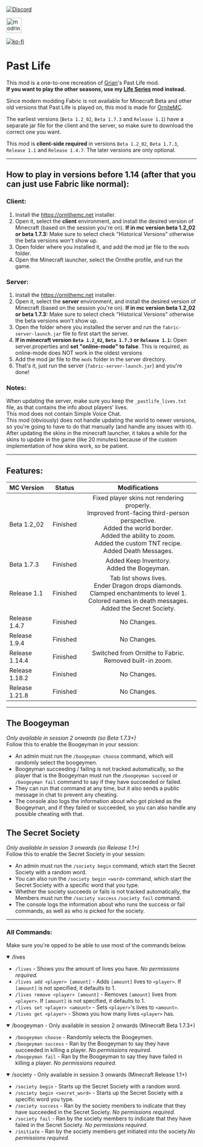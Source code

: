 [![Discord](https://badgen.net/discord/online-members/QWJxfb4zQZ?icon=discord&label=Discord&list=what)](https://discord.gg/QWJxfb4zQZ)

[<img alt="modrinth" height="40" src="https://cdn.jsdelivr.net/npm/@intergrav/devins-badges@3/assets/compact/available/modrinth_vector.svg">](https://modrinth.com/mod/past-life)

[![ko-fi](https://ko-fi.com/img/githubbutton_sm.svg)](https://ko-fi.com/mat0u5)

# Past Life
This mod is a one-to-one recreation of [Grian](https://www.youtube.com/c/Grian)'s Past Life mod.<br>
**If you want to play the other seasons, use my [Life Series](https://modrinth.com/mod/life-series) mod instead.**<br>

Since modern modding Fabric is not available for Minecraft Beta and other old versions that Past Life is played on, this mod is made for [OrniteMC](https://ornithemc.net).

The earliest versions (`Beta 1.2_02`, `Beta 1.7.3` and `Release 1.1`) have a separate jar file for the client and the server, so make sure to download the correct one you want.

This mod is **client-side required** in versions `Beta 1.2_02`, `Beta 1.7.3`, `Release 1.1` and `Release 1.4.7`. The later versions are only optional.

---------

## How to play in versions before 1.14 (after that you can just use Fabric like normal):
### Client:
1. Install the https://ornithemc.net installer.
2. Open it, select the **client** environment, and install the desired version of Minecraft (based on the session you're on). **If in mc version beta 1.2_02 or beta 1.7.3:**  Make sure to select check "Historical Versions" otherwise the beta versions won't show up.
3. Open folder where you installed it, and add the mod jar file to the `mods` folder.
4. Open the Minecraft launcher, select the Ornithe profile, and run the game.

### Server:
1. Install the https://ornithemc.net installer.
2. Open it, select the **server** environment, and install the desired version of Minecraft (based on the session you're on). **If in mc version beta 1.2_02 or beta 1.7.3:** Make sure to select check "Historical Versions" otherwise the beta versions won't show up.
3. Open the folder where you installed the server and run the `fabric-server-launch.jar` file to first start the server.
4. **If in minecraft version `Beta 1.2_02`, `Beta 1.7.3` or `Release 1.1`:** Open server.properties and **set "online-mode" to false**. This is required, as online-mode does NOT work in the oldest versions
5. Add the mod jar file to the `mods` folder in the server directory.
6. That's it, just run the server (`fabric-server-launch.jar`) and you're done!

### Notes:
When updating the server, make sure you keep the `_pastlife_lives.txt` file, as that contains the info about players' lives.<br>
This mod does not contain Simple Voice Chat.<br>
This mod (obviously) does not handle updating the world to newer versions, so you're going to have to do that manually (and handle any issues with it).<br>
After updating the skins in the minecraft launcher, it takes a while for the skins to update in the game (like 20 minutes) because of the custom implementation of how skins work, so be patient.

---------

## Features:
| MC Version     | Status   |                                                                                                    Modifications                                                                                                     |
|:---------------|----------|:--------------------------------------------------------------------------------------------------------------------------------------------------------------------------------------------------------------------:|
| Beta 1.2_02    | Finished | Fixed player skins not rendering properly.<br/>Improved front-facing third-person perspective.<br/>Added the world border.<br/>Added the ability to zoom.<br/>Added the custom TNT recipe.<br/>Added Death Messages. |
| Beta 1.7.3     | Finished |                                                                                     Added Keep Inventory.<br>Added the Bogeyman.                                                                                     |
| Release 1.1    | Finished |                              Tab list shows lives.<br>Ender Dragon drops diamonds.<br>Clamped enchantments to level 1.<br>Colored names in death messages.<br>Added the Secret Society.                              |
| Release 1.4.7  | Finished |                                                                                                     No Changes.                                                                                                      |
| Release 1.9.4  | Finished |                                                                                                     No Changes.                                                                                                      |
| Release 1.14.4 | Finished |                                                                             Switched from Ornithe to Fabric. <br/>Removed built-in zoom.                                                                             |
| Release 1.18.2 | Finished |                                                                                                     No Changes.                                                                                                      |
| Release 1.21.8 | Finished |                                                                                                     No Changes.                                                                                                      |


---------


## The Boogeyman
*Only available in session 2 onwards (so Beta 1.7.3+)*<br>
Follow this to enable the Boogeyman in your session:
- An admin must run the `/boogeyman choose` command, which will randomly select the boogeymen.
- Boogeyman succeeding / failing is not tracked automatically, so the player that is the Boogeyman must run the `/boogeyman succeed` or `/boogeyman fail` command to say if they have succeeded or failed.
- They can run that command at any time, but it also sends a public message in chat to prevent any cheating.
- The console also logs the information about who got picked as the Boogeyman, and if they failed or succeeded, so you can also handle any possible cheating with that.

## The Secret Society
*Only available in session 3 onwards (so Release 1.1+)*<br>
Follow this to enable the Secret Society in your session:
- An admin must run the `/society begin` command, which start the Secret Society with a random word.
- You can also run the `/society begin <word>` command, which start the Secret Society with a specific word that you type.
- Whether the society succeeds or fails is not tracked automatically, the Members must run the `/society success` `/society fail` command.
- The console logs the information about who runs the success or fail commands, as well as who is picked for the society.

---------

### All Commands:
Make sure you're opped to be able to use most of the commands below.<br>
<details open>
<summary>/lives</summary>

- `/lives` - Shows you the amount of lives you have. *No permissions required.*
- `/lives add <player> [amount]` - Adds `[amount]` lives to `<player>`. If `[amount]` is not specified, it defaults to 1.
- `/lives remove <player> [amount]` - Removes `[amount]` lives from `<player>`. If `[amount]` is not specified, it defaults to 1.
- `/lives set <player> <amount>` - Sets `<player>`'s lives to `<amount>`.
- `/lives get <player>` - Shows you how many lives `<player>` has.
</details>

<details open>
<summary>/boogeyman - Only available in session 2 onwards (Minecraft Beta 1.7.3+)</summary>

- `/boogeyman choose` - Randomly selects the Boogeymen.
- `/boogeyman success` - Ran by the Boogeyman to say they have succeeded in killing a player. *No permissions required.*
- `/boogeyman fail` - Ran by the Boogeyman to say they have failed in killing a player. *No permissions required.*
</details>

<details open>
<summary>/society - Only available in session 3 onwards (Minecraft Release 1.1+)</summary>

- `/society begin` - Starts up the Secret Society with a random word.
- `/society begin <secret_word>` - Starts up the Secret Society with a specific word you type.
- `/society success` - Ran by the society members to indicate that they have succeeded in the Secret Society. *No permissions required.*
- `/society fail` - Ran by the society members to indicate that they have failed in the Secret Society. *No permissions required.*
- `/initiate` - Ran by the society members get initiated into the society.*No permissions required.*
</details>